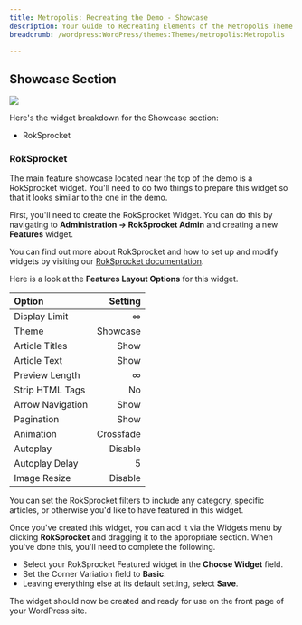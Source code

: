 ```yaml
---
title: Metropolis: Recreating the Demo - Showcase
description: Your Guide to Recreating Elements of the Metropolis Theme for WordPress
breadcrumb: /wordpress:WordPress/themes:Themes/metropolis:Metropolis

---
```


Showcase Section
-----
![][demo3]

Here's the widget breakdown for the Showcase section:

* RokSprocket

### RokSprocket
The main feature showcase located near the top of the demo is a RokSprocket widget. You'll need to do two things to prepare this widget so that it looks similar to the one in the demo.

First, you'll need to create the RokSprocket Widget. You can do this by navigating to **Administration -> RokSprocket Admin** and creating a new **Features** widget. 

You can find out more about RokSprocket and how to set up and modify widgets by visiting our [RokSprocket documentation][roksprocket].

Here is a look at the **Features Layout Options** for this widget.

| Option | Setting |
|:-------|------:|
| Display Limit | ∞ |
| Theme | Showcase |
| Article Titles | Show |
| Article Text | Show |
| Preview Length | ∞ |
| Strip HTML Tags | No |
| Arrow Navigation | Show |
| Pagination | Show |
| Animation | Crossfade |
| Autoplay | Disable |
| Autoplay Delay | 5 |
| Image Resize | Disable |

You can set the RokSprocket filters to include any category, specific articles, or otherwise you'd like to have featured in this widget.

Once you've created this widget, you can add it via the Widgets menu by clicking **RokSprocket** and dragging it to the appropriate section. When you've done this, you'll need to complete the following.

* Select your RokSprocket Featured widget in the **Choose Widget** field.
* Set the Corner Variation field to **Basic**.
* Leaving everything else at its default setting, select **Save**.

The widget should now be created and ready for use on the front page of your WordPress site.

[demo3]: assets/wp_metropolis_demo_3.jpeg
[roksprocket]: ../../plugins/roksprocket/